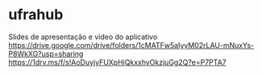 # ufrahub
Slides de apresentação e vídeo do aplicativo
https://drive.google.com/drive/folders/1cMATFw5aIyyM02rLAU-mNuxYs-P8WkXG?usp=sharing
https://1drv.ms/f/s!AoDuyjyFUXpHjQkxxhyOkzjuGg2Q?e=P7PTA7
